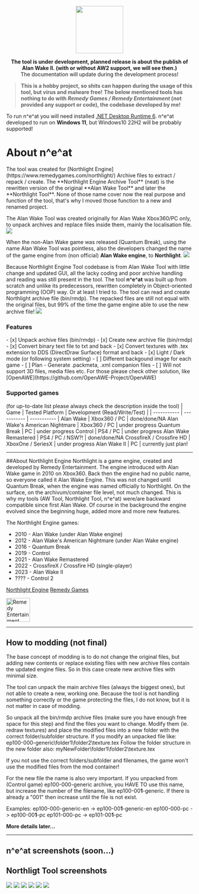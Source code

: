 <p align="center"><img src="/readme_assets/neat_icon.png" width="128"/></p>

<p align="center"><b>The tool is under development, planned release is about the publish of Alan Wake II. (with or without AW2 support, we will see then.)</b><br/> The documentation will update during the development process!</p>

>**This is a hobby project, so shits can happen during the usage of this tool, but virus and malware free!**
**The below mentioned tools has nothing to do with *Remedy Games / Remedy Entertainment* (not provided any support or code), the codebase developed by me!**

To run n^e^at you will need installed [.NET Desktop Runtime 6](https://dotnet.microsoft.com/en-us/download/dotnet/6.0). n^e^at developed to run on **Windows 11**, but Windows10 22H2 will be probably supported!

<h1>About n^e^at</h1>
The tool was created for [Northlight Engine](https://www.remedygames.com/northlight/) Archive files to extract / repack / create.
The **Northlight Engine Archive Tool** (neat) is the rewritten version of the original **Alan Wake Tool** and later the **Northlight Tool**. None of those name cover now the real purpose and function of the tool, that's why I moved those function to a new and renamed project.

The Alan Wake Tool was created originally for Alan Wake Xbox360/PC only, to unpack archives and replace files inside them, mainly the localisation file.
<img src="/readme_assets/AlanWakeTool.png"/>

When the non-Alan Wake game was released (Quantum Break), using the name Alan Wake Tool was pointless, also the developers changed the name of the game engine from (non official) **Alan Wake engine**, to **Northlight**.
<img src="/readme_assets/NorthlightTool.png"/>

Because Northlight Engine Tool codebase is from Alan Wake Tool with little change and updated GUI, all the lacky coding and poor archive handling and reading was still present in the tool.
The tool **n^e^at** was built up from scratch and unlike its predecessors, rewritten completely in Object-oriented programming (OOP) way. Or at least I tried to.
The tool can read and create Northlight archive file (bin/rmdp). The repacked files are still not equal with the original files, but 99% of the time the game engine able to use the new archive file!
<img src="/readme_assets/neat_main.png"/>

<h3>Features</h3>
- [x] Unpack archive files (bin/rmdp)
- [x] Create new archive file (bin/rmdp)
- [x] Convert binary text file to txt and back
- [x] Convert textures with .tex extension to DDS (DirectDraw Surface) format and back
- [x] Light / Dark mode (or following system setting)
- [ ] Different backgound image for each game
- [ ] Plan - Generate .packmeta, .xml companion files
- [ ] Will not support 3D files, media files etc. For those please check other solution, like [OpenAWE](https://github.com/OpenAWE-Project/OpenAWE)

<h3>Supported games</h3>
(for up-to-date list please always check the description inside the tool)
| Game | Tested Platform | Development (Read/Write/Test) |
| ----------- | ----------- | ----------- |
Alan Wake | Xbox360 / PC | done/done/NA
Alan Wake's American Nightmare | Xbox360 / PC | under progress
Quantum Break | PC | under progress
Control | PS4 / PC | under progress
Alan Wake Remastered | PS4 / PC / NSW?! | done/done/NA
CrossfireX / Crossfire HD | XboxOne / SeriesX | under progress
Alan Wake II | PC | currently just plan!

---
##About Northlight Engine
Northlight is a game engine, created and developed by Remedy Entertainment.
The engine introduced with Alan Wake game in 2010 on Xbox360. Back then the engine had no public name, so everyone called it Alan Wake Engine. This was not changed until Quantum Break, when the engine was named officially to Northlight. On the surface, on the archivum/container file level, not much changed. This is why my tools (AW Tool, Northlight Tool, n^e^at) were/are backward compatible since first Alan Wake. Of course in the background the engine evolved since the beginning huge, added more and more new features.

The Northlight Engine games:
- 2010 - Alan Wake (under Alan Wake engine)
- 2012 - Alan Wake's American Nightmare (under Alan Wake engine)
- 2016 - Quantum Break
- 2019 - Control 
- 2021 - Alan Wake Remastered
- 2022 - CrossfireX / Crossfire HD (single-player)
- 2023 - Alan Wake II
- ???? - Control 2

[Northlight Engine](https://www.remedygames.com/northlight/)
[Remedy Games](https://www.remedygames.com)

<img src="/readme_assets/remedy_logo.png" alt="Remedy Entertainment" width="64"/>

---
<h2>How to modding (not final)</h2>
The base concept of modding is to do not change the original files, but adding new contents or replace existing files with new archive files contain the updated engine files. So in this case create new archive files with minimal size.

The tool can unpack the main archive files (always the biggest ones), but not able to create a new, working one. Because the tool is not handling something correctly or the game protecting the files, I do not know, but it is not matter in case of modding.

So unpack all the bin/rmdp archive files (make sure you have enough free space for this step) and find the files you want to change. Modify them (ie. redraw textures) and place the modified files into a new folder with the correct folder/subfolder structure.
If you modify an unpacked file like: ep100-000-generic\folder1\folder2\texture.tex
Follow the folder structure in the new folder also: myNewFolder\folder1\folder2\texture.tex

If you not use the correct folders/subfolder and filenames, the game won't use the modified files from the mod container!

For the new file the name is also very important. If you unpacked from (Control game) ep100-000-generic archive, you HAVE TO use this name, but increase the number of the filename, like ep100-00**1**-generic. If there is already a "001" then increase until the file is not exist.

Examples:
ep100-000-generic-en -> ep100-00**1**-generic-en
ep100-000-pc -> ep100-00**1**-pc
ep101-000-pc -> ep101-00**1**-pc

**More details later...**

---
<h2>n^e^at screenshots (soon...)</h2>

<h2>Northligt Tool screenshots</h2>
<img src="/readme_assets/NorthlightTool_AW.png"/> <img src="/readme_assets/NorthlightTool_AWAN.png"/>
<img src="/readme_assets/NorthlightTool_AWRem.png"/> <img src="/readme_assets/NorthlightTool_QB.png"/>
<img src="/readme_assets/NorthlightTool_Ctrl.png"/> <img src="/readme_assets/NorthlightTool_about.png"/>
